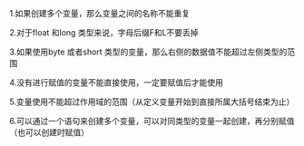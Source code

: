 1.如果创建多个变量，那么变量之间的名称不能重复

2.对于float 和long 类型来说，字母后缀F和L不要丢掉

3.如果使用byte 或者short 类型的变量，那么右侧的数据值不能超过左侧类型的范围

4.没有进行赋值的变量不能直接使用，一定要赋值后才能使用

5.变量使用不能超过作用域的范围（从定义变量开始到直接所属大括号结束为止）

6.可以通过一个语句来创建多个变量，可以对同类型的变量一起创建，再分别赋值（也可以创建时赋值）